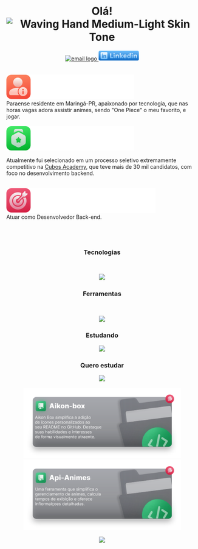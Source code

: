  <h1 align="center">Olá!<img src="https://raw.githubusercontent.com/Tarikul-Islam-Anik/Animated-Fluent-Emojis/master/Emojis/Hand%20gestures/Waving%20Hand%20Medium-Light%20Skin%20Tone.png" alt="Waving Hand Medium-Light Skin Tone" width="40" height="40" /></h1>
  
<div align="center">  
  <a href="mailto:cleberSanches59@gmail.com" 
 target="_blank">
    <img src="https://github.com/Cleber-Sanches/icons-github/blob/main/email.svg" height="26" alt="email logo"  />
  </a> 
   <a href="https://www.linkedin.com/in/cleber-sanches-024414230/" target="_blank">
    <img src="https://github.com/Cleber-Sanches/GitHub-Style-Icons/blob/main/linkedin.svg" height="26" alt="LinkedIn logo"
/>
  </a>
</div>

</br>
</br>
<!--sobre-->
<div>
<img src="https://github.com/Cleber-Sanches/Cleber-Sanches/blob/main/sobre.svg"></br>
Paraense residente em Maringá-PR, apaixonado por tecnologia, que nas horas vagas adora assistir animes, sendo "One Piece" o meu favorito, e jogar.
 </div>
</
br>
</br>
<!--conquista-->
<div> 
 <img src="https://github.com/Cleber-Sanches/Cleber-Sanches/blob/main/conquista.svg"></br>
 <p>Atualmente fui selecionado em um processo seletivo extremamente competitivo na <a href="https://cubos.academy/" target="_blank">Cubos Academy</a>, que teve mais de 30 mil candidatos, com foco no desenvolvimento backend.</p>
</div>
</br>
<!-- Objetivo -->
<div>
 <img src="https://github.com/Cleber-Sanches/Cleber-Sanches/blob/main/objetivo.svg"></br>
 Atuar como Desenvolvedor Back-end.
</div>
 
              
</br>
</br>
</br>
<h3 align="center">Tecnologias</h3>
<br>
<!-- tecnologias 
<p align="center">
 <img src="https://github.com/Cleber-Sanches/Cleber-Sanches/blob/main/tecnologias-3.svg" style="width: 220px">
</p>
</br>
-->
<p align="center">
 
 <img src="https://www.aikonbox.com.br/icons?i=html,css,javascript,nodejs,jwt,postgresql,expressjs&size=55&p=4"/>
</p>

<h3 align="center">Ferramentas</h3>
<br>
<!-- ferramentas 
-->
<p align="center">
  <img src="https://www.aikonbox.com.br/icons?i=git,github,vscode,npm,insomnia,beekeeper,illustrator,photoshop,figma,discord,notion&size=55&perLine=5"/>
</p>

<h3 align="center">Estudando</h3>

<p align="center">
  <img src="https://www.aikonbox.com.br/icons?i=docker,terraform,aws,typescript,vitest,swagger&size=55"/>
</p>

<h3 align="center">Quero estudar</h3>

<p align="center">
  <img src="https://www.aikonbox.com.br/icons?i=php,nextjs,nestjs,prisma,tailwindcss&size=55"/>
</p>

<!-- cards repositórios -->
<p align="center">
 <a href="https://github.com/Cleber-Sanches/Aikon-box"><img src="https://github.com/Cleber-Sanches/Cleber-Sanches/blob/main/card-aikon-box.svg" style="width: 415px;">
 </a>
 <a href="https://github.com/Cleber-Sanches/Api-Animes"><img src="https://github.com/Cleber-Sanches/Cleber-Sanches/blob/main/card-api-animes.svg" style="width: 415px;">
  
 </a>
</p>

<div align="center">
<img src="https://profile-counter.glitch.me/{Cleber-Sanches}/count.svg" style="width: 90px">
 </div>
